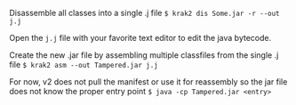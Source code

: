 Disassemble all classes into a single .j file
`$ krak2 dis Some.jar -r --out j.j`

Open the `j.j` file with your favorite text editor to edit the java bytecode.

Create the new .jar file by assembling multiple classfiles from the single .j file
`$ krak2 asm --out Tampered.jar j.j`

For now, v2 does not pull the manifest or use it for reassembly so the jar file does not know the proper entry point
`$ java -cp Tampered.jar <entry>`
